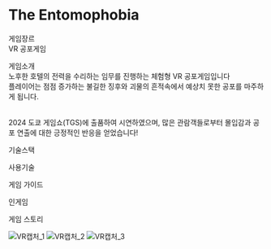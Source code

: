 # The Entomophobia

게임장르
<br>VR 공포게임

게임소개
<br>노후한 호텔의 전력을 수리하는 임무를 진행하는 체험형 VR 공포게임입니다
<br>플레이어는 점점 증가하는 불길한 징후와 괴물의 흔적속에서 예상치 못한 공포를 마주하게 됩니다.

<br>2024 도쿄 게임쇼(TGS)에 출품하여 시연하였으며, 많은 관람객들로부터 몰입감과 공포 연출에 대한 긍정적인 반응을 얻었습니다!<br>

기술스택

사용기술

게임 가이드

인게임

게임 스토리


![VR캡처_1](https://github.com/user-attachments/assets/25e4020a-7863-4f47-8f22-8b84765b0e99)
![VR캡처_2](https://github.com/user-attachments/assets/0d26f60d-1cf9-430f-8801-ad8173ca92e0)
![VR캡처_3](https://github.com/user-attachments/assets/85ec91ae-21e1-4638-8805-859074d3d283)
